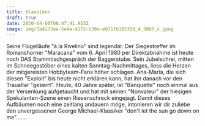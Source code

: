 ```yaml
---
title: Klassiker
draft: true
date: 2020-04-06T08:47:41.953Z
image: img/1b4173aa-5e4a-4172-b39e-e071f6185358_4_5005_c.jpeg
---
```

Seine Flügelläufe "à la Rivelino" sind legendär. Der Siegestreffer im Romanshorner "Maracana" vom 6. April 1980 per Direktabnahme ist heute noch DAS Stammtischgespräch der Baggerstube. Sein Jubelschrei, mitten im Schneegestöber eines kalten Sonntag-Nachmittages, liess die Herzen der mitgereisten Hobbyteam-Fans höher schlagen. Ana-Maria, die sich diesen "Exploit" bis heute nicht erklären kann, hat ihn danach vor den Traualtar "gezerrt". Heute, 40 Jahre später, ist "Banquette" noch einmal aus der Versenkung aufgetaucht und hat mit seinen "Nonvaleur" der hiesigen Spekulanten-Szene einen Riesenschreck eingejagt. Damit dieses Aufbäumen noch eine zeitlang andauern möge, intonieren wir dir zuliebe den unvergessenen George Michael-Klassiker "don't let the sun go down on me".......